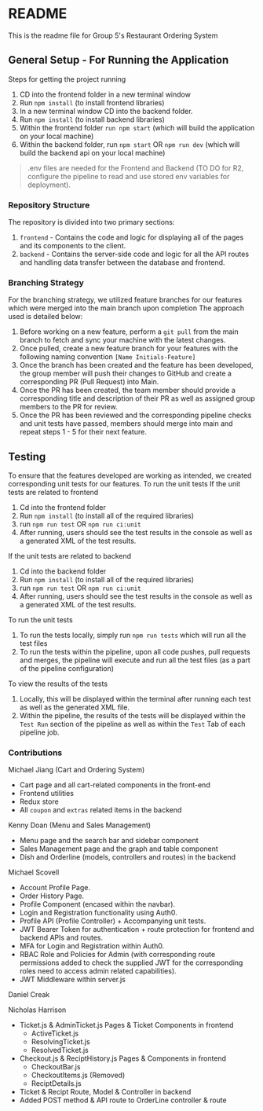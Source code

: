 # README

This is the readme file for Group 5's Restaurant Ordering System

## General Setup - For Running the Application

Steps for getting the project running

1. CD into the frontend folder in a new terminal window
2. Run `npm install` (to install frontend libraries)
3. In a new terminal window CD into the backend folder.
4. Run `npm install` (to install backend libraries)
5. Within the frontend folder `run npm start` (which will build the application on your local machine)
6. Within the backend folder, run `npm start` OR `npm run dev` (which will build the backend api on your local machine)

> .env files are needed for the Frontend and Backend (TO DO for R2, configure the pipeline to read and use stored env variables for deployment).

### Repository Structure

The repository is divided into two primary sections:
1. `frontend` - Contains the code and logic for displaying all of the pages and its components to the client.
2. `backend` - Contains the server-side code and logic for all the API routes and handling data transfer between the database and frontend.

### Branching Strategy

For the branching strategy, we utilized feature branches for our features which were merged into the main branch upon completion
The approach used is detailed below:

1. Before working on a new feature, perform a `git pull` from the main branch to fetch and sync your machine with the latest changes.
2. Once pulled, create a new feature branch for your features with the following naming convention `[Name Initials-Feature]`
3. Once the branch has been created and the feature has been developed, the group member will push their changes to GitHub and create a corresponding PR (Pull Request) into Main.
4. Once the PR has been created, the team member should provide a corresponding title and description of their PR as well as assigned group members to the PR for review.
5. Once the PR has been reviewed and the corresponding pipeline checks and unit tests have passed, members should merge into main and repeat steps 1 - 5 for their next feature.

## Testing

To ensure that the features developed are working as intended, we created corresponding unit tests for our features.
To run the unit tests
If the unit tests are related to frontend

1. Cd into the frontend folder
2. Run `npm install` (to install all of the required libraries)
3. run `npm run test` OR `npm run ci:unit`
4. After running, users should see the test results in the console as well as a generated XML of the test results.

If the unit tests are related to backend

1. Cd into the backend folder
2. Run `npm install` (to install all of the required libraries)
3. run `npm run test` OR `npm run ci:unit`
4. After running, users should see the test results in the console as well as a generated XML of the test results.

To run the unit tests

1. To run the tests locally, simply run `npm run tests` which will run all the test files
2. To run the tests within the pipeline, upon all code pushes, pull requests and merges, the pipeline will execute and run all the test files (as a part of the pipeline configuration)

To view the results of the tests

1. Locally, this will be displayed within the terminal after running each test as well as the generated XML file.
2. Within the pipeline, the results of the tests will be displayed within the `Test Run` section of the pipeline as well as within the `Test` Tab of each pipeline job.

### Contributions
Michael Jiang (Cart and Ordering System)
  - Cart page and all cart-related components in the front-end
  - Frontend utilities
  - Redux store
  - All `coupon` and `extras` related items in the backend 

Kenny Doan (Menu and Sales Management)
  - Menu page and the search bar and sidebar component
  - Sales Management page and the graph and table component
  - Dish and Orderline (models, controllers and routes) in the backend
 
Michael Scovell
 - Account Profile Page.
 - Order History Page.
 - Profile Component (encased within the navbar).
 - Login and Registration functionality using Auth0.
 - Profile API (Profile Controller) + Accompanying unit tests.
 - JWT Bearer Token for authentication + route protection for frontend and backend APIs and routes.
 - MFA for Login and Registration within Auth0.
 - RBAC Role and Policies for Admin (with corresponding route permissions added to check the supplied JWT for the corresponding roles need to access admin related capabilities).
 - JWT Middleware within server.js

 
Daniel Creak

Nicholas Harrison
- Ticket.js & AdminTicket.js Pages & Ticket Components in frontend
  - ActiveTicket.js
  - ResolvingTicket.js
  - ResolvedTicket.js
- Checkout.js & ReciptHistory.js Pages & Components in frontend
  - CheckoutBar.js
  - CheckoutItems.js (Removed)
  - ReciptDetails.js
- Ticket & Recipt Route, Model & Controller in backend
- Added POST method & API route to OrderLine controller & route
